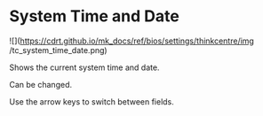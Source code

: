 # System Time and Date #

![](https://cdrt.github.io/mk_docs/ref/bios/settings/thinkcentre/img
   /tc_system_time_date.png)

Shows the current system time and date. 

Can be changed.

Use the arrow keys to switch between fields.


</details>
